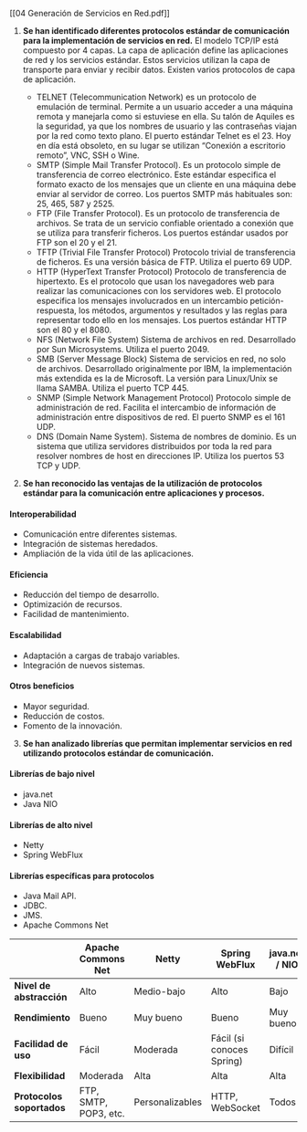 [[04 Generación de Servicios en Red.pdf]]

 1. **Se han identificado diferentes protocolos estándar de comunicación para la implementación de servicios en red.** 
El modelo TCP/IP está compuesto por 4 capas. La capa de aplicación define las aplicaciones de red y los servicios estándar. Estos servicios utilizan la capa de transporte para enviar y recibir datos. Existen varios protocolos de capa de aplicación.
	- TELNET (Telecommunication Network) es un protocolo de emulación de terminal. Permite a un usuario acceder a una máquina remota y manejarla como si estuviese en ella. Su talón de Aquiles es la seguridad, ya que los nombres de usuario y las contraseñas viajan por la red como texto plano. El puerto estándar Telnet es el 23. Hoy en día está obsoleto, en su lugar se utilizan “Conexión a escritorio remoto”, VNC, SSH o Wine.
	- SMTP (Simple Mail Transfer Protocol). Es un protocolo simple de transferencia de correo electrónico. Este estándar especifica el formato exacto de los mensajes que un cliente en una máquina debe enviar al servidor de correo. Los puertos SMTP más habituales son: 25, 465, 587 y 2525.
	- FTP (File Transfer Protocol). Es un protocolo de transferencia de archivos. Se trata de un servicio confiable orientado a conexión que se utiliza para transferir ficheros. Los puertos estándar usados por FTP son el 20 y el 21.
	- TFTP (Trivial File Transfer Protocol) Protocolo trivial de transferencia de ficheros. Es una versión básica de FTP. Utiliza el puerto 69 UDP.
	- HTTP (HyperText Transfer Protocol) Protocolo de transferencia de hipertexto. Es el protocolo que usan los navegadores web para realizar las comunicaciones con los servidores web. El protocolo especifica los mensajes involucrados en un intercambio petición-respuesta, los métodos, argumentos y resultados y las reglas para representar todo ello en los mensajes. Los puertos estándar HTTP son el 80 y el 8080.
	- NFS (Network File System) Sistema de archivos en red. Desarrollado por Sun Microsystems. Utiliza el puerto 2049.
	- SMB (Server Message Block) Sistema de servicios en red, no solo de archivos. Desarrollado originalmente por IBM, la implementación más extendida es la de Microsoft. La versión para Linux/Unix se llama SAMBA. Utiliza el puerto TCP 445.
	- SNMP (Simple Network Management Protocol) Protocolo simple de administración de red. Facilita el intercambio de información de administración entre dispositivos de red. El puerto SNMP es el 161 UDP.
	- DNS (Domain Name System). Sistema de nombres de dominio. Es un sistema que utiliza servidores distribuidos por toda la red para resolver nombres de host en direcciones IP. Utiliza los puertos 53 TCP y UDP.

2. **Se han reconocido las ventajas de la utilización de protocolos estándar para la comunicación entre aplicaciones y procesos.** 
#### Interoperabilidad 
- Comunicación entre diferentes sistemas.
- Integración de sistemas heredados.
- Ampliación de la vida útil de las aplicaciones.
#### Eficiencia
- Reducción del tiempo de desarrollo.
- Optimización de recursos.
- Facilidad de mantenimiento.
#### Escalabilidad
- Adaptación a cargas de trabajo variables.
- Integración de nuevos sistemas.
#### Otros beneficios
- Mayor seguridad.
- Reducción de costos.
- Fomento de la innovación.

3. **Se han analizado librerías que permitan implementar servicios en red utilizando protocolos estándar de comunicación.**
#### Librerías de bajo nivel
- java.net
- Java NIO
#### Librerías de alto nivel
- Netty
- Spring WebFlux
#### Librerías específicas para protocolos
- Java Mail API.
- JDBC.
- JMS.
- Apache Commons Net

|                           | Apache Commons Net    | Netty           | Spring WebFlux            | java.net / NIO |
| ------------------------- | --------------------- | --------------- | ------------------------- | -------------- |
| **Nivel de abstracción**  | Alto                  | Medio-bajo      | Alto                      | Bajo           |
| **Rendimiento**           | Bueno                 | Muy bueno       | Bueno                     | Muy bueno      |
| **Facilidad de uso**      | Fácil                 | Moderada        | Fácil (si conoces Spring) | Difícil        |
| **Flexibilidad**          | Moderada              | Alta            | Alta                      | Alta           |
| **Protocolos soportados** | FTP, SMTP, POP3, etc. | Personalizables | HTTP, WebSocket           | Todos          |
